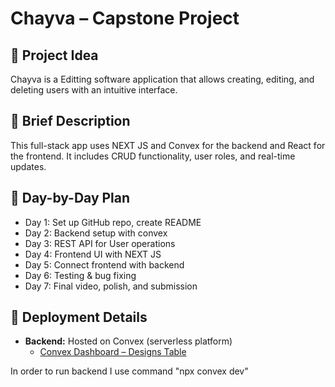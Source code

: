 # Chayva – Capstone Project

## 🚀 Project Idea
Chayva is a Editting software application that allows creating, editing, and deleting users with an intuitive interface.

## 🧠 Brief Description
This full-stack app uses NEXT JS and Convex for the backend and React for the frontend. It includes CRUD functionality, user roles, and real-time updates.

## 📅 Day-by-Day Plan
- Day 1: Set up GitHub repo, create README
- Day 2: Backend setup with convex
- Day 3: REST API for User operations
- Day 4: Frontend UI with NEXT JS
- Day 5: Connect frontend with backend
- Day 6: Testing & bug fixing
- Day 7: Final video, polish, and submission

## 🚀 Deployment Details

- **Backend:** Hosted on Convex (serverless platform)
  - [Convex Dashboard – Designs Table](https://dashboard.convex.dev/t/atchay/chayva-2f8b9/wry-capybara-940/data?table=designs)

In order to run backend I use command "npx convex dev"

